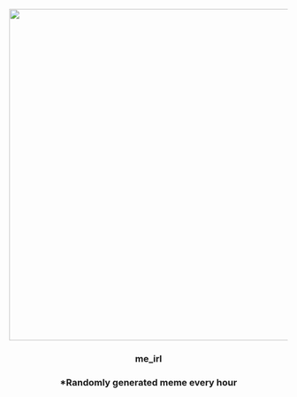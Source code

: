 <p align="center">
        <img src="https://i.redd.it/tq8b86fnqma91.jpg" width="600" height="600">
        </p>
        <h3 align="center">me_irl</h3>
        <h3 align="center">*Randomly generated meme every hour</h3>
    